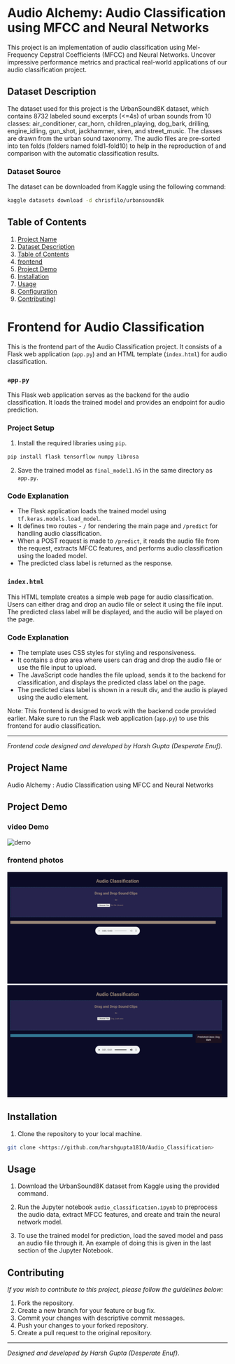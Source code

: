 # Audio Alchemy: Audio Classification using MFCC and Neural Networks

This project is an implementation of audio classification using Mel-Frequency Cepstral Coefficients (MFCC) and Neural Networks. Uncover impressive performance metrics and practical real-world applications of our audio classification project.

## Dataset Description

The dataset used for this project is the UrbanSound8K dataset, which contains 8732 labeled sound excerpts (<=4s) of urban sounds from 10 classes: air_conditioner, car_horn, children_playing, dog_bark, drilling, engine_idling, gun_shot, jackhammer, siren, and street_music. The classes are drawn from the urban sound taxonomy. The audio files are pre-sorted into ten folds (folders named fold1-fold10) to help in the reproduction of and comparison with the automatic classification results.

### Dataset Source
The dataset can be downloaded from Kaggle using the following command:
```bash
kaggle datasets download -d chrisfilo/urbansound8k
```

## Table of Contents

1. [Project Name](#project-name)
2. [Dataset Description](#dataset-description)
3. [Table of Contents](#table-of-contents)
4. [frontend](#frontend)
5. [Project Demo](#project-demo)
6. [Installation](#installation)
7. [Usage](#usage)
8. [Configuration](#configuration)
9. [Contributing](#contributing))

# Frontend for Audio Classification

This is the frontend part of the Audio Classification project. It consists of a Flask web application (`app.py`) and an HTML template (`index.html`) for audio classification.

### `app.py`

This Flask web application serves as the backend for the audio classification. It loads the trained model and provides an endpoint for audio prediction.

### Project Setup

1. Install the required libraries using `pip`.
```bash
pip install flask tensorflow numpy librosa
```

2. Save the trained model as `final_model1.h5` in the same directory as `app.py`.

### Code Explanation

- The Flask application loads the trained model using `tf.keras.models.load_model`.
- It defines two routes - `/` for rendering the main page and `/predict` for handling audio classification.
- When a POST request is made to `/predict`, it reads the audio file from the request, extracts MFCC features, and performs audio classification using the loaded model.
- The predicted class label is returned as the response.

### `index.html`

This HTML template creates a simple web page for audio classification. Users can either drag and drop an audio file or select it using the file input. The predicted class label will be displayed, and the audio will be played on the page.

### Code Explanation

- The template uses CSS styles for styling and responsiveness.
- It contains a drop area where users can drag and drop the audio file or use the file input to upload.
- The JavaScript code handles the file upload, sends it to the backend for classification, and displays the predicted class label on the page.
- The predicted class label is shown in a result div, and the audio is played using the audio element.

Note: This frontend is designed to work with the backend code provided earlier. Make sure to run the Flask web application (`app.py`) to use this frontend for audio classification.

---

_Frontend code designed and developed by Harsh Gupta (Desperate Enuf)._

## Project Name

Audio Alchemy : Audio Classification using MFCC and Neural Networks

## Project Demo

### video Demo
![demo](result)
### frontend photos 
![f](f.png)
![f1](f1.png)


## Installation

1. Clone the repository to your local machine.
```bash
git clone <https://github.com/harshgupta1810/Audio_Classification>
```

## Usage

1. Download the UrbanSound8K dataset from Kaggle using the provided command.

2. Run the Jupyter notebook `audio_classification.ipynb` to preprocess the audio data, extract MFCC features, and create and train the neural network model.

3. To use the trained model for prediction, load the saved model and pass an audio file through it. An example of doing this is given in the last section of the Jupyter Notebook.


## Contributing

_If you wish to contribute to this project, please follow the guidelines below:_
1. Fork the repository.
2. Create a new branch for your feature or bug fix.
3. Commit your changes with descriptive commit messages.
4. Push your changes to your forked repository.
5. Create a pull request to the original repository.


---

_Designed and developed by Harsh Gupta (Desperate Enuf)._
